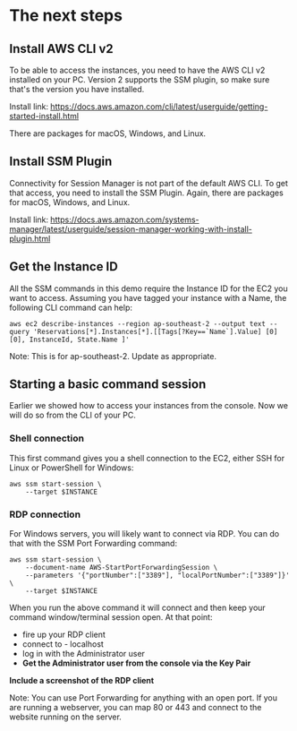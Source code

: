 # The next steps

## Install AWS CLI v2
To be able to access the instances, you need to have the AWS CLI v2 installed on your PC. Version 2 supports the SSM plugin, so make sure that's the version you have installed.

Install link: https://docs.aws.amazon.com/cli/latest/userguide/getting-started-install.html

There are packages for macOS, Windows, and Linux.

## Install SSM Plugin
Connectivity for Session Manager is not part of the default AWS CLI. To get that access, you need to install the SSM Plugin. Again, there are packages for macOS, Windows, and Linux.

Install link: https://docs.aws.amazon.com/systems-manager/latest/userguide/session-manager-working-with-install-plugin.html

## Get the Instance ID
All the SSM commands in this demo require the Instance ID for the EC2 you want to access. Assuming you have tagged your instance with a Name, the following CLI command can help:

```
aws ec2 describe-instances --region ap-southeast-2 --output text --query 'Reservations[*].Instances[*].[[Tags[?Key==`Name`].Value] [0][0], InstanceId, State.Name ]'
```
Note: This is for ap-southeast-2. Update as appropriate.

## Starting a basic command session
Earlier we showed how to access your instances from the console. Now we will do so from the CLI of your PC.

### Shell connection
This first command gives you a shell connection to the EC2, either SSH for Linux or PowerShell for Windows:
```
aws ssm start-session \
    --target $INSTANCE
```

### RDP connection
For Windows servers, you will likely want to connect via RDP. You can do that with the SSM Port Forwarding command:
```
aws ssm start-session \
    --document-name AWS-StartPortForwardingSession \
    --parameters '{"portNumber":["3389"], "localPortNumber":["3389"]}' \
    --target $INSTANCE
```
When you run the above command it will connect and then keep your command window/terminal session open. At that point:
- fire up your RDP client
- connect to - localhost
- log in with the Administrator user
- **Get the Administrator user from the console via the Key Pair**

**Include a screenshot of the RDP client**

Note: You can use Port Forwarding for anything with an open port. If you are running a webserver, you can map 80 or 443 and connect to the website running on the server.